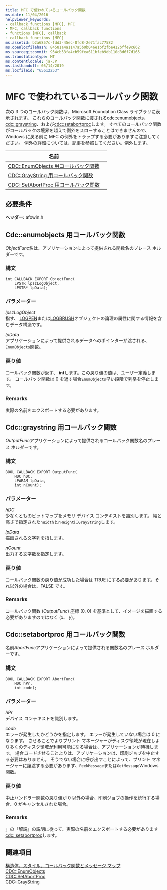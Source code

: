 ```yaml
---
title: MFC で使われているコールバック関数
ms.date: 11/04/2016
helpviewer_keywords:
- callback functions [MFC], MFC
- MFC, callback functions
- functions [MFC], callback
- callback functions [MFC]
ms.assetid: b2a6857c-fdd3-45ec-8fd8-2e71fac77582
ms.openlocfilehash: 84581a4a1147a5b0b046e1bf2fbe412bffe9c662
ms.sourcegitcommit: 934cb53fa4cb59fea611bfeb9db110d8d6f7d165
ms.translationtype: MT
ms.contentlocale: ja-JP
ms.lasthandoff: 05/14/2019
ms.locfileid: "65612253"
---
```

# <a name="callback-functions-used-by-mfc"></a>MFC で使われているコールバック関数

次の 3 つのコールバック関数は、Microsoft Foundation Class ライブラリに表示されます。 これらのコールバック関数に渡される[cdc::enumobjects](../../mfc/reference/cdc-class.md#enumobjects)、 [cdc::graystring](../../mfc/reference/cdc-class.md#graystring)、および[cdc::setabortproc](../../mfc/reference/cdc-class.md#setabortproc)します。 すべてのコールバック関数がコールバックの境界を越えて例外をスローすることはできませんので、Windows に戻る前に MFC の例外をトラップする必要がありますに注意してください。 例外の詳細については、記事を参照してください。[例外](../../mfc/exception-handling-in-mfc.md)します。

|名前||
|----------|-----------------|
|[CDC::EnumObjects 用コールバック関数](#enum_objects)||
|[CDC::GrayString 用コールバック関数](#graystring)||
|[CDC::SetAbortProc 用コールバック関数](#setabortproc)||

## <a name="requirements"></a>必要条件

**ヘッダー:** afxwin.h

## <a name="enum_objects"></a> Cdc::enumobjects 用コールバック関数

*ObjectFunc*名は、アプリケーションによって提供される関数名のプレース ホルダーです。

### <a name="syntax"></a>構文

```
int CALLBACK EXPORT ObjectFunc(
    LPSTR lpszLogObject,
    LPSTR* lpData);
```

### <a name="parameters"></a>パラメーター

*lpszLogObject*<br/>
指す、 [LOGPEN](/windows/desktop/api/Wingdi/ns-wingdi-taglogpen)または[LOGBRUSH](/windows/desktop/api/wingdi/ns-wingdi-taglogbrush)オブジェクトの論理の属性に関する情報を含むデータ構造です。

*lpData*<br/>
アプリケーションによって提供されるデータへのポインターが渡される、`EnumObjects`関数。

### <a name="return-value"></a>戻り値

コールバック関数が返す、 **int**します。この戻り値の値は、ユーザー定義します。 コールバック関数は 0 を返す場合`EnumObjects`早い段階で列挙を停止します。

### <a name="remarks"></a>Remarks

実際の名前をエクスポートする必要があります。

## <a name="graystring"></a>  Cdc::graystring 用コールバック関数

*OutputFunc*アプリケーションによって提供されるコールバック関数名のプレース ホルダーです。

### <a name="syntax"></a>構文

```
BOOL CALLBACK EXPORT OutputFunc(
    HDC hDC,
    LPARAM lpData,
    int nCount);
```

### <a name="parameters"></a>パラメーター

*hDC*<br/>
少なくとものビットマップをメモリ デバイス コンテキストを識別します。 幅と高さで指定された`nWidth`と`nHeight`に`GrayString`します。

*lpData*<br/>
描画される文字列を指します。

*nCount*<br/>
出力する文字数を指定します。

### <a name="return-value"></a>戻り値

コールバック関数の戻り値が成功した場合は TRUE にする必要があります。それ以外の場合は、FALSE です。

### <a name="remarks"></a>Remarks

コールバック関数 (*OutputFunc*) 座標 (0, 0) を基準として、イメージを描画する必要がありますのではなく (*x*、 *y*)。

## <a name="setabortproc"></a>  Cdc::setabortproc 用コールバック関数

名前*AbortFunc*アプリケーションによって提供される関数名のプレース ホルダーです。

### <a name="syntax"></a>構文

```
BOOL CALLBACK EXPORT AbortFunc(
    HDC hPr,
    int code);
```

### <a name="parameters"></a>パラメーター

*hPr*<br/>
デバイス コンテキストを識別します。

*code*<br/>
エラーが発生したかどうかを指定します。 エラーが発生していない場合は 0 になります。 させることでよりプリント マネージャーがディスク領域が現在しより多くのディスク領域が利用可能になる場合は、アプリケーションが待機します。 場合*コード*させることよりは、アプリケーションは、印刷ジョブを中止する必要はありません。 そうでない場合に呼び出すことによって、プリント マネージャーに譲渡する必要があります、`PeekMessage`または`GetMessage`Windows 関数。

### <a name="return-value"></a>戻り値

中止ハンドラー関数の戻り値が 0 以外の場合、印刷ジョブの操作を続行する場合、0 がキャンセルされた場合。

### <a name="remarks"></a>Remarks

」の「解説」の説明に従って、実際の名前をエクスポートする必要があります[cdc::setabortproc](../../mfc/reference/cdc-class.md#setabortproc)します。

## <a name="see-also"></a>関連項目

[構造体、スタイル、コールバック関数とメッセージ マップ](structures-styles-callbacks-and-message-maps.md)<br/>
[CDC::EnumObjects](../../mfc/reference/cdc-class.md#enumobjects)<br/>
[CDC::SetAbortProc](../../mfc/reference/cdc-class.md#setabortproc)<br/>
[CDC::GrayString](../../mfc/reference/cdc-class.md#graystring)
